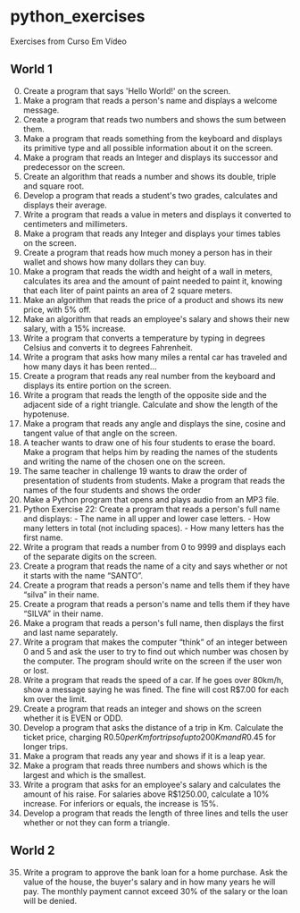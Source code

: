 # python_exercises
Exercises from Curso Em Vídeo

## World 1

00. Create a program that says 'Hello World!' on the screen.
01. Make a program that reads a person's name and displays a welcome message. 
02. Create a program that reads two numbers and shows the sum between them.
03. Make a program that reads something from the keyboard and displays its primitive type and all possible information about it on the screen.
04. Make a program that reads an Integer and displays its successor and predecessor on the screen.
05. Create an algorithm that reads a number and shows its double, triple and square root.
06. Develop a program that reads a student's two grades, calculates and displays their average.
07. Write a program that reads a value in meters and displays it converted to centimeters and millimeters.
08. Make a program that reads any Integer and displays your times tables on the screen.
09. Create a program that reads how much money a person has in their wallet and shows how many dollars they can buy.
10. Make a program that reads the width and height of a wall in meters, calculates its area and the amount of paint needed to paint it, knowing that each liter of paint paints an area of ​​2 square meters.
11. Make an algorithm that reads the price of a product and shows its new price, with 5% off.
12. Make an algorithm that reads an employee's salary and shows their new salary, with a 15% increase.
13. Write a program that converts a temperature by typing in degrees Celsius and converts it to degrees Fahrenheit.
14. Write a program that asks how many miles a rental car has traveled and how many days it has been rented...
15. Create a program that reads any real number from the keyboard and displays its entire portion on the screen.
16. Write a program that reads the length of the opposite side and the adjacent side of a right triangle. Calculate and show the length of the hypotenuse.
17. Make a program that reads any angle and displays the sine, cosine and tangent value of that angle on the screen.
18. A teacher wants to draw one of his four students to erase the board. Make a program that helps him by reading the names of the students and writing the name of the chosen one on the screen.
19. The same teacher in challenge 19 wants to draw the order of presentation of students from students. Make a program that reads the names of the four students and shows the order
20. Make a Python program that opens and plays audio from an MP3 file.
21. Python Exercise 22: Create a program that reads a person's full name and displays: - The name in all upper and lower case letters. - How many letters in total (not including spaces). - How many letters has the first name.
22. Write a program that reads a number from 0 to 9999 and displays each of the separate digits on the screen.
23. Create a program that reads the name of a city and says whether or not it starts with the name “SANTO”.
24. Create a program that reads a person's name and tells them if they have “silva” in their name.
25. Create a program that reads a person's name and tells them if they have “SILVA” in their name. 
26. Make a program that reads a person's full name, then displays the first and last name separately.
27. Write a program that makes the computer “think” of an integer between 0 and 5 and ask the user to try to find out which number was chosen by the computer. The program should write on the screen if the user won or lost.
28. Write a program that reads the speed of a car. If he goes over 80km/h, show a message saying he was fined. The fine will cost R$7.00 for each km over the limit.
29. Create a program that reads an integer and shows on the screen whether it is EVEN or ODD.
30. Develop a program that asks the distance of a trip in Km. Calculate the ticket price, charging R$0.50 per Km for trips of up to 200Km and R$0.45 for longer trips.
31. Make a program that reads any year and shows if it is a leap year.
32. Make a program that reads three numbers and shows which is the largest and which is the smallest.
33. Write a program that asks for an employee's salary and calculates the amount of his raise. For salaries above R$1250.00, calculate a 10% increase. For inferiors or equals, the increase is 15%.
34. Develop a program that reads the length of three lines and tells the user whether or not they can form a triangle.

## World 2

35. Write a program to approve the bank loan for a home purchase. Ask the value of the house, the buyer's salary and in how many years he will pay. The monthly payment cannot exceed 30% of the salary or the loan will be denied.
